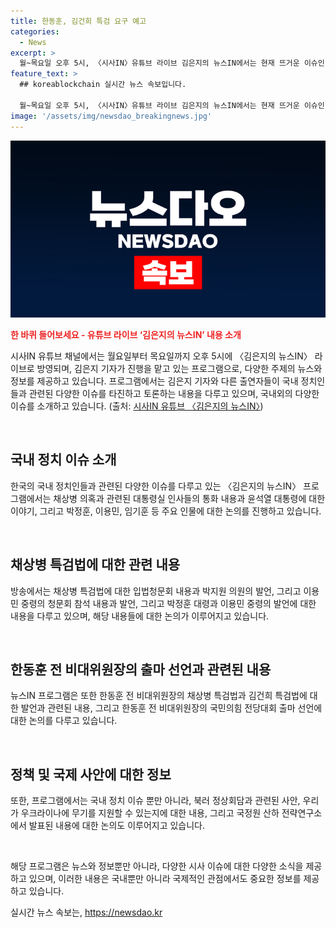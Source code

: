 ```yaml
---
title: 한동훈, 김건희 특검 요구 예고
categories:
  - News
excerpt: >
  월~목요일 오후 5시, 〈시사IN〉유튜브 라이브 김은지의 뉴스IN에서는 현재 뜨거운 이슈인 채상병 특검법과 관련된 국회 청문회 내용을 소개하고 있습니다. 박지원 더불어민주당 의원의 발언을 통해 국회 청문회의 핵심 내용과 각종 정치 지도자들의 발언이 요약되어 있습니다. 또한, 국민의힘 전당대회에 대한 분석과 정보위원회의 예정된 안건에 대한 전망까지 알려주고 있습니다. 클릭해서 자세한 내용을 확인하세요.
feature_text: >
  ## koreablockchain 실시간 뉴스 속보입니다.

  월~목요일 오후 5시, 〈시사IN〉유튜브 라이브 김은지의 뉴스IN에서는 현재 뜨거운 이슈인 채상병 특검법과 관련된 국회 청문회 내용을 소개하고 있습니다. 박지원 더불어민주당 의원의 발언을 통해 국회 청문회의 핵심 내용과 각종 정치 지도자들의 발언이 요약되어 있습니다. 또한, 국민의힘 전당대회에 대한 분석과 정보위원회의 예정된 안건에 대한 전망까지 알려주고 있습니다. 클릭해서 자세한 내용을 확인하세요.
image: '/assets/img/newsdao_breakingnews.jpg'
---
```


<p><img src="/assets/img/newsdao_breakingnews.jpg" alt="koreablockchain 속보" /></p>

<p><b><span style="color: #ee2323;">한 바퀴 들어보세요 - 유튜브 라이브 ‘김은지의 뉴스IN’ 내용 소개</span></b> </p>

<p>시사IN 유튜브 채널에서는 월요일부터 목요일까지 오후 5시에 〈김은지의 뉴스IN〉 라이브로 방영되며, 김은지 기자가 진행을 맡고 있는 프로그램으로, 다양한 주제의 뉴스와 정보를 제공하고 있습니다. 프로그램에서는 김은지 기자와 다른 출연자들이 국내 정치인들과 관련된 다양한 이슈를 타진하고 토론하는 내용을 다루고 있으며, 국내외의 다양한 이슈를 소개하고 있습니다. (출처: <a href="https://youtube.com/sisaineditor">시사IN 유튜브 〈김은지의 뉴스IN〉</a>) </p>

<p data-ke-size="size16">&nbsp;</p>

<h2 data-ke-size="size26">국내 정치 이슈 소개</h2> 

<p>한국의 국내 정치인들과 관련된 다양한 이슈를 다루고 있는 〈김은지의 뉴스IN〉 프로그램에서는 채상병 의혹과 관련된 대통령실 인사들의 통화 내용과 윤석열 대통령에 대한 이야기, 그리고 박정훈, 이용민, 임기훈 등 주요 인물에 대한 논의를 진행하고 있습니다.</p>

<p data-ke-size="size16">&nbsp;</p>

<h2 data-ke-size="size26">채상병 특검법에 대한 관련 내용</h2> 

<p>방송에서는 채상병 특검법에 대한 입법청문회 내용과 박지원 의원의 발언, 그리고 이용민 중령의 청문회 참석 내용과 발언, 그리고 박정훈 대령과 이용민 중령의 발언에 대한 내용을 다루고 있으며, 해당 내용들에 대한 논의가 이루어지고 있습니다.</p>

<p data-ke-size="size16">&nbsp;</p>

<h2 data-ke-size="size26">한동훈 전 비대위원장의 출마 선언과 관련된 내용</h2> 

<p>뉴스IN 프로그램은 또한 한동훈 전 비대위원장의 채상병 특검법과 김건희 특검법에 대한 발언과 관련된 내용, 그리고 한동훈 전 비대위원장의 국민의힘 전당대회 출마 선언에 대한 논의를 다루고 있습니다.</p>

<p data-ke-size="size16">&nbsp;</p>

<h2 data-ke-size="size26">정책 및 국제 사안에 대한 정보</h2>  

<p>또한, 프로그램에서는 국내 정치 이슈 뿐만 아니라, 북러 정상회담과 관련된 사안, 우리가 우크라이나에 무기를 지원할 수 있는지에 대한 내용, 그리고 국정원 산하 전략연구소에서 발표된 내용에 대한 논의도 이루어지고 있습니다. </p>

<p data-ke-size="size16">&nbsp;</p>

<p>해당 프로그램은 뉴스와 정보뿐만 아니라, 다양한 시사 이슈에 대한 다양한 소식을 제공하고 있으며, 이러한 내용은 국내뿐만 아니라 국제적인 관점에서도 중요한 정보를 제공하고 있습니다.</p>
실시간 뉴스 속보는, <a href="https://newsdao.kr" rel="dofollow">https://newsdao.kr</a>


